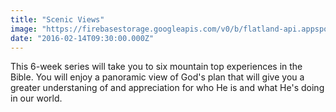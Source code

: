 ```yaml
---
title: "Scenic Views"
image: "https://firebasestorage.googleapis.com/v0/b/flatland-api.appspot.com/o/series%2F4d865583-17d3-4dc4-86c3-0413277e0fa9?alt=media&token=ef8e4944-3c26-4b3f-b7b5-60eb13e71473"
date: "2016-02-14T09:30:00.000Z"
---
```

This 6-week series will take you to six mountain top experiences in the Bible. You will enjoy a panoramic view of God's plan that will give you a greater understaning of and appreciation for who He is and what He's doing in our world.